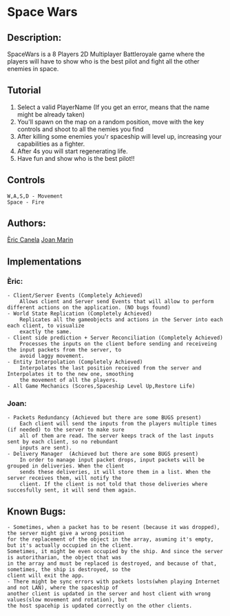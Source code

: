 # Space Wars
## Description:
SpaceWars is a 8 Players 2D Multiplayer Battleroyale game where the players will have to show who is the best pilot and fight all the other enemies in space.

## Tutorial
 1. Select a valid PlayerName (If you get an error, means that the name might be already taken)
 2. You'll spawn on the map on a random position, move with the key controls and shoot to all the nemies you find
 3. After killing some enemies you'r spaceship will level up, increasing your capabilities as a fighter.
 4. After 4s you will start regenerating life.
 5. Have fun and show who is the best pilot!! 
 
## Controls 
 	W,A,S,D - Movement
 	Space - Fire

## Authors: 
[Èric Canela](https://github.com/knela96) 
[Joan Marin](https://github.com/X0KA)

## Implementations
### Èric:
	- Client/Server Events (Completely Achieved)
		Allows client and Server send Events that will allow to perform different actions on the application. (NO bugs found)
	- World State Replication (Completely Achieved)
		Replicates all the gameobjects and actions in the Server into each each client, to visualize 
		exactly the same.
	- Client side prediction + Server Reconciliation (Completely Achieved)
		Processes the inputs on the client before sending and receiveing the input packets from the server, to 
		avoid laggy movement.
	- Entity Interpolation (Completely Achieved)
		Interpolates the last position received from the server and Interpolates it to the new one, smoothing 
		the movement of all the players.
	- All Game Mechanics (Scores,Spaceship Level Up,Restore Life)

### Joan:
	- Packets Redundancy (Achieved but there are some BUGS present)
		Each client will send the inputs from the players multiple times (if needed) to the server to make sure 
		all of them are read. The server keeps track of the last inputs sent by each client, so no rebundant 
		inputs are sent).
	- Delivery Manager 	(Achieved but there are some BUGS present)
		In order to manage input packet drops, input packets will be grouped in deliveries. When the client 
		sends these deliveries, it will store them in a list. When the server receives them, will notify the 
		client. If the client is not told that those deliveries where succesfully sent, it will send them again.
	
## Known Bugs:
	- Sometimes, when a packet has to be resent (because it was dropped), the server might give a wrong position 
	for the replacement of the object in the array, asuming it's empty, but it's actually occupied in the client. 
	Sometimes, it might be even occupied by the ship. And since the server is autoritharian, the object that was 
	in the array and must be replaced is destroyed, and because of that, sometimes, the ship is destroyed, so the 
	client will exit the app.
	- There might be sync errors with packets losts(when playing Internet and not LAN), where the spaceship of 
	another client is updated in the server and host client with wrong values(slow movement and rotation), but 
	the host spacehip is updated correctly on the other clients. 
